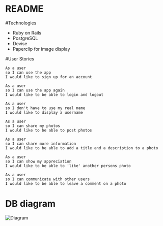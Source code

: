 # README

#Technologies
- Ruby on Rails
- PostgreSQL
- Devise
- Paperclip for image display

#User Stories

```
As a user
so I can use the app
I would like to sign up for an account
```

```
As a user
so I can use the app again
I would like to be able to login and logout
```

```
As a user
so I don't have to use my real name
I would like to display a username
```

```
As a user
so I can share my photos
I would like to be able to post photos
```

```
As a user
so I can share more information
I would like to be able to add a title and a description to a photo
```

```
As a user
so I can show my appreciation
I would like to be able to 'like' another persons photo
```

```
As a user
so I can communicate with other users
I would like to be able to leave a comment on a photo
```

# DB diagram

![Diagram](https://github.com/brookewoolley/railsgram/dbdiagram.png)
